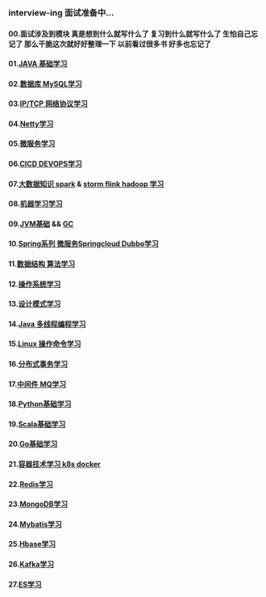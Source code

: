 ### interview-ing 面试准备中...
#### 00.面试涉及到模块  真是想到什么就写什么了  复习到什么就写什么了  生怕自己忘记了  那么干脆这次就好好整理一下  以前看过很多书  好多也忘记了
#### 01.[JAVA 基础学习](https://github.com/licslan/interview-ing/blob/master/JAVA.md) 
#### 02.[数据库 MySQL学习](https://github.com/licslan/interview-ing/blob/master/MySQL.md)  
#### 03.[IP/TCP 网络协议学习](https://www.licslan.com)
#### 04.[Netty学习](https://github.com/licslan/interview-ing/blob/master/NETTY.md)
#### 05.[微服务学习](https://www.licslan.com)
#### 06.[CICD DEVOPS学习](https://www.licslan.com)
#### 07.[大数据知识 spark](https://github.com/licslan/interview-ing/blob/master/SPARK.md) & [storm flink hadoop 学习](https://www.licslan.com)
#### 08.[机器学习学习](https://www.licslan.com)
#### 09.[JVM基础](https://github.com/licslan/interview-ing/blob/master/JVM.md) && [GC](https://github.com/licslan/interview-ing/blob/master/GC.md)
#### 10.[Spring系列 微服务Springcloud Dubbo学习](https://www.licslan.com)
#### 11.[数据结构 算法学习](https://www.licslan.com)
#### 12.[操作系统学习](https://www.licslan.com)
#### 13.[设计模式学习](https://www.licslan.com)
#### 14.[Java 多线程编程学习](https://github.com/licslan/interview-ing/blob/master/MULTI-THREAD.md)
#### 15.[Linux 操作命令学习](https://www.licslan.com)
#### 16.[分布式事务学习](https://www.licslan.com)
#### 17.[中间件 MQ学习](https://www.licslan.com)
#### 18.[Python基础学习](https://github.com/licslan/interview-ing/blob/master/PYTHON.md)
#### 19.[Scala基础学习](https://github.com/licslan/interview-ing/blob/master/SCALA.md)
#### 20.[Go基础学习](https://github.com/licslan/interview-ing/blob/master/GO.md)
#### 21.[容器技术学习 k8s docker](https://github.com/licslan/interview-ing/blob/master/DOCKER.md)
#### 22.[Redis学习](https://github.com/licslan/interview-ing/blob/master/REDIS.md)
#### 23.[MongoDB学习](https://www.licslan.com)
#### 24.[Mybatis学习](https://blog.mybatis.org/)
#### 25.[Hbase学习](https://www.licslan.com)
#### 26.[Kafka学习](https://www.licslan.com)
#### 27.[ES学习](https://www.licslan.com)
